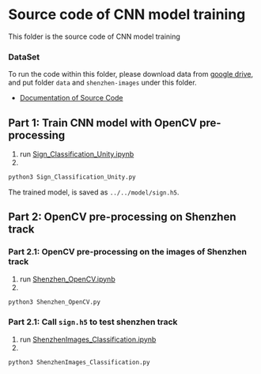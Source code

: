 # Source code of CNN model training

This folder is the source code of CNN model training

### DataSet
To run the code within this folder, please download data from [google drive](https://drive.google.com/file/d/1Yb7LBgUEpvZptOeEuVzV6ZksS_xqeW17/view?usp=sharing), and put folder `data` and `shenzhen-images` under this folder.

- [Documentation of Source Code](https://github.com/Yuanda-Dong/Client-Final-Deployment/tree/main/SourceCode/doc)


## Part 1: Train CNN model with OpenCV pre-processing

1. run [Sign_Classification_Unity.ipynb](https://github.com/Yuanda-Dong/Client-Final-Deployment/blob/main/SourceCode/Sign_Classification_Unity.ipynb)
2.
```sh
python3 Sign_Classification_Unity.py
```
The trained model, is saved as `../../model/sign.h5`.

## Part 2: OpenCV pre-processing on Shenzhen track

### Part 2.1: OpenCV pre-processing on the images of Shenzhen track
1. run [Shenzhen_OpenCV.ipynb](https://github.com/Yuanda-Dong/Client-Final-Deployment/blob/main/SourceCode/Shenzhen_OpenCV.ipynb)
2.
```sh
python3 Shenzhen_OpenCV.py
```

### Part 2.1: Call `sign.h5` to test shenzhen track

1. run [ShenzhenImages_Classification.ipynb](https://github.com/Yuanda-Dong/Client-Final-Deployment/blob/main/SourceCode/ShenzhenImages_Classification.ipynb)
2.
```sh
python3 ShenzhenImages_Classification.py
```
